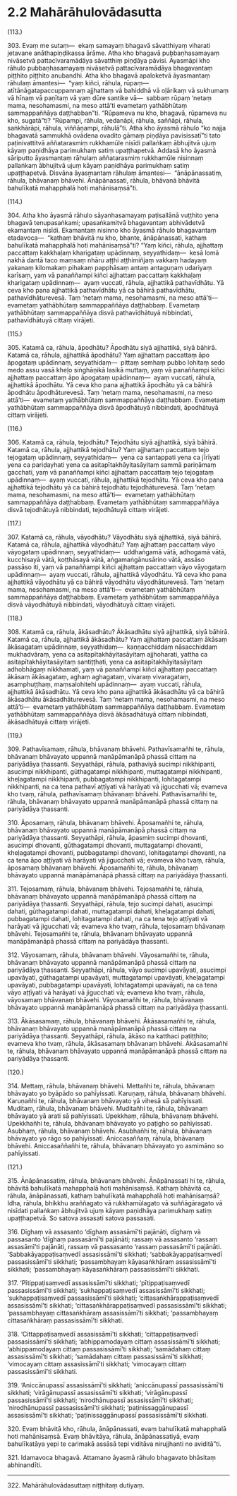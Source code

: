 # 2.2 Mahārāhulovādasutta

(113.)

303\. Evaṃ me sutaṃ—  ekaṃ samayaṃ bhagavā sāvatthiyaṃ viharati jetavane anāthapiṇḍikassa ārāme. Atha kho bhagavā pubbaṇhasamayaṃ nivāsetvā pattacīvaramādāya sāvatthiṃ piṇḍāya pāvisi. Āyasmāpi kho rāhulo pubbaṇhasamayaṃ nivāsetvā pattacīvaramādāya bhagavantaṃ piṭṭhito piṭṭhito anubandhi. Atha kho bhagavā apaloketvā āyasmantaṃ rāhulaṃ āmantesi—  “yaṃ kiñci, rāhula, rūpaṃ—  atītānāgatapaccuppannaṃ ajjhattaṃ vā bahiddhā vā oḷārikaṃ vā sukhumaṃ vā hīnaṃ vā paṇītaṃ vā yaṃ dūre santike vā—  sabbaṃ rūpaṃ ‘netaṃ mama, nesohamasmi, na meso attā’ti evametaṃ yathābhūtaṃ sammappaññāya daṭṭhabban”ti. “Rūpameva nu kho, bhagavā, rūpameva nu kho, sugatā”ti? “Rūpampi, rāhula, vedanāpi, rāhula, saññāpi, rāhula, saṅkhārāpi, rāhula, viññāṇampi, rāhulā”ti. Atha kho āyasmā rāhulo “ko najja bhagavatā sammukhā ovādena ovadito gāmaṃ piṇḍāya pavisissatī”ti tato paṭinivattitvā aññatarasmiṃ rukkhamūle nisīdi pallaṅkaṃ ābhujitvā ujuṃ kāyaṃ paṇidhāya parimukhaṃ satiṃ upaṭṭhapetvā. Addasā kho āyasmā sāriputto āyasmantaṃ rāhulaṃ aññatarasmiṃ rukkhamūle nisinnaṃ pallaṅkaṃ ābhujitvā ujuṃ kāyaṃ paṇidhāya parimukhaṃ satiṃ upaṭṭhapetvā. Disvāna āyasmantaṃ rāhulaṃ āmantesi—  “ānāpānassatiṃ, rāhula, bhāvanaṃ bhāvehi. Ānāpānassati, rāhula, bhāvanā bhāvitā bahulīkatā mahapphalā hoti mahānisaṃsā”ti.

(114.)

304\. Atha kho āyasmā rāhulo sāyanhasamayaṃ paṭisallānā vuṭṭhito yena bhagavā tenupasaṅkami; upasaṅkamitvā bhagavantaṃ abhivādetvā ekamantaṃ nisīdi. Ekamantaṃ nisinno kho āyasmā rāhulo bhagavantaṃ etadavoca—  “kathaṃ bhāvitā nu kho, bhante, ānāpānassati, kathaṃ bahulīkatā mahapphalā hoti mahānisaṃsā”ti? “Yaṃ kiñci, rāhula, ajjhattaṃ paccattaṃ kakkhaḷaṃ kharigataṃ upādinnaṃ, seyyathidaṃ—  kesā lomā nakhā dantā taco maṃsaṃ nhāru aṭṭhi aṭṭhimiñjaṃ vakkaṃ hadayaṃ yakanaṃ kilomakaṃ pihakaṃ papphāsaṃ antaṃ antaguṇaṃ udariyaṃ karīsaṃ, yaṃ vā panaññampi kiñci ajjhattaṃ paccattaṃ kakkhaḷaṃ kharigataṃ upādinnaṃ—  ayaṃ vuccati, rāhula, ajjhattikā pathavīdhātu. Yā ceva kho pana ajjhattikā pathavīdhātu yā ca bāhirā pathavīdhātu, pathavīdhāturevesā. Taṃ ‘netaṃ mama, nesohamasmi, na meso attā’ti—  evametaṃ yathābhūtaṃ sammappaññāya daṭṭhabbaṃ. Evametaṃ yathābhūtaṃ sammappaññāya disvā pathavīdhātuyā nibbindati, pathavīdhātuyā cittaṃ virājeti.

(115.)

305\. Katamā ca, rāhula, āpodhātu? Āpodhātu siyā ajjhattikā, siyā bāhirā. Katamā ca, rāhula, ajjhattikā āpodhātu? Yaṃ ajjhattaṃ paccattaṃ āpo āpogataṃ upādinnaṃ, seyyathidaṃ—  pittaṃ semhaṃ pubbo lohitaṃ sedo medo assu vasā kheḷo siṅghāṇikā lasikā muttaṃ, yaṃ vā panaññampi kiñci ajjhattaṃ paccattaṃ āpo āpogataṃ upādinnaṃ—  ayaṃ vuccati, rāhula, ajjhattikā āpodhātu. Yā ceva kho pana ajjhattikā āpodhātu yā ca bāhirā āpodhātu āpodhāturevesā. Taṃ ‘netaṃ mama, nesohamasmi, na meso attā’ti—  evametaṃ yathābhūtaṃ sammappaññāya daṭṭhabbaṃ. Evametaṃ yathābhūtaṃ sammappaññāya disvā āpodhātuyā nibbindati, āpodhātuyā cittaṃ virājeti.

(116.)

306\. Katamā ca, rāhula, tejodhātu? Tejodhātu siyā ajjhattikā, siyā bāhirā. Katamā ca, rāhula, ajjhattikā tejodhātu? Yaṃ ajjhattaṃ paccattaṃ tejo tejogataṃ upādinnaṃ, seyyathidaṃ—  yena ca santappati yena ca jīrīyati yena ca pariḍayhati yena ca asitapītakhāyitasāyitaṃ sammā pariṇāmaṃ gacchati, yaṃ vā panaññampi kiñci ajjhattaṃ paccattaṃ tejo tejogataṃ upādinnaṃ—  ayaṃ vuccati, rāhula, ajjhattikā tejodhātu. Yā ceva kho pana ajjhattikā tejodhātu yā ca bāhirā tejodhātu tejodhāturevesā. Taṃ ‘netaṃ mama, nesohamasmi, na meso attā’ti—  evametaṃ yathābhūtaṃ sammappaññāya daṭṭhabbaṃ. Evametaṃ yathābhūtaṃ sammappaññāya disvā tejodhātuyā nibbindati, tejodhātuyā cittaṃ virājeti.

(117.)

307\. Katamā ca, rāhula, vāyodhātu? Vāyodhātu siyā ajjhattikā, siyā bāhirā. Katamā ca, rāhula, ajjhattikā vāyodhātu? Yaṃ ajjhattaṃ paccattaṃ vāyo vāyogataṃ upādinnaṃ, seyyathidaṃ—  uddhaṅgamā vātā, adhogamā vātā, kucchisayā vātā, koṭṭhāsayā vātā, aṅgamaṅgānusārino vātā, assāso passāso iti, yaṃ vā panaññampi kiñci ajjhattaṃ paccattaṃ vāyo vāyogataṃ upādinnaṃ—  ayaṃ vuccati, rāhula, ajjhattikā vāyodhātu. Yā ceva kho pana ajjhattikā vāyodhātu yā ca bāhirā vāyodhātu vāyodhāturevesā. Taṃ ‘netaṃ mama, nesohamasmi, na meso attā’ti—  evametaṃ yathābhūtaṃ sammappaññāya daṭṭhabbaṃ. Evametaṃ yathābhūtaṃ sammappaññāya disvā vāyodhātuyā nibbindati, vāyodhātuyā cittaṃ virājeti.

(118.)

308\. Katamā ca, rāhula, ākāsadhātu? Ākāsadhātu siyā ajjhattikā, siyā bāhirā. Katamā ca, rāhula, ajjhattikā ākāsadhātu? Yaṃ ajjhattaṃ paccattaṃ ākāsaṃ ākāsagataṃ upādinnaṃ, seyyathidaṃ—  kaṇṇacchiddaṃ nāsacchiddaṃ mukhadvāraṃ, yena ca asitapītakhāyitasāyitaṃ ajjhoharati, yattha ca asitapītakhāyitasāyitaṃ santiṭṭhati, yena ca asitapītakhāyitasāyitaṃ adhobhāgaṃ nikkhamati, yaṃ vā panaññampi kiñci ajjhattaṃ paccattaṃ ākāsaṃ ākāsagataṃ, aghaṃ aghagataṃ, vivaraṃ vivaragataṃ, asamphuṭṭhaṃ, maṃsalohitehi upādinnaṃ—  ayaṃ vuccati, rāhula, ajjhattikā ākāsadhātu. Yā ceva kho pana ajjhattikā ākāsadhātu yā ca bāhirā ākāsadhātu ākāsadhāturevesā. Taṃ ‘netaṃ mama, nesohamasmi, na meso attā’ti—  evametaṃ yathābhūtaṃ sammappaññāya daṭṭhabbaṃ. Evametaṃ yathābhūtaṃ sammappaññāya disvā ākāsadhātuyā cittaṃ nibbindati, ākāsadhātuyā cittaṃ virājeti.

(119.)

309\. Pathavīsamaṃ, rāhula, bhāvanaṃ bhāvehi. Pathavīsamañhi te, rāhula, bhāvanaṃ bhāvayato uppannā manāpāmanāpā phassā cittaṃ na pariyādāya ṭhassanti. Seyyathāpi, rāhula, pathaviyā sucimpi nikkhipanti, asucimpi nikkhipanti, gūthagatampi nikkhipanti, muttagatampi nikkhipanti, kheḷagatampi nikkhipanti, pubbagatampi nikkhipanti, lohitagatampi nikkhipanti, na ca tena pathavī aṭṭīyati vā harāyati vā jigucchati vā; evameva kho tvaṃ, rāhula, pathavīsamaṃ bhāvanaṃ bhāvehi. Pathavīsamañhi te, rāhula, bhāvanaṃ bhāvayato uppannā manāpāmanāpā phassā cittaṃ na pariyādāya ṭhassanti.

310\. Āposamaṃ, rāhula, bhāvanaṃ bhāvehi. Āposamañhi te, rāhula, bhāvanaṃ bhāvayato uppannā manāpāmanāpā phassā cittaṃ na pariyādāya ṭhassanti. Seyyathāpi, rāhula, āpasmiṃ sucimpi dhovanti, asucimpi dhovanti, gūthagatampi dhovanti, muttagatampi dhovanti, kheḷagatampi dhovanti, pubbagatampi dhovanti, lohitagatampi dhovanti, na ca tena āpo aṭṭīyati vā harāyati vā jigucchati vā; evameva kho tvaṃ, rāhula, āposamaṃ bhāvanaṃ bhāvehi. Āposamañhi te, rāhula, bhāvanaṃ bhāvayato uppannā manāpāmanāpā phassā cittaṃ na pariyādāya ṭhassanti.

311\. Tejosamaṃ, rāhula, bhāvanaṃ bhāvehi. Tejosamañhi te, rāhula, bhāvanaṃ bhāvayato uppannā manāpāmanāpā phassā cittaṃ na pariyādāya ṭhassanti. Seyyathāpi, rāhula, tejo sucimpi dahati, asucimpi dahati, gūthagatampi dahati, muttagatampi dahati, kheḷagatampi dahati, pubbagatampi dahati, lohitagatampi dahati, na ca tena tejo aṭṭīyati vā harāyati vā jigucchati vā; evameva kho tvaṃ, rāhula, tejosamaṃ bhāvanaṃ bhāvehi. Tejosamañhi te, rāhula, bhāvanaṃ bhāvayato uppannā manāpāmanāpā phassā cittaṃ na pariyādāya ṭhassanti.

312\. Vāyosamaṃ, rāhula, bhāvanaṃ bhāvehi. Vāyosamañhi te, rāhula, bhāvanaṃ bhāvayato uppannā manāpāmanāpā phassā cittaṃ na pariyādāya ṭhassanti. Seyyathāpi, rāhula, vāyo sucimpi upavāyati, asucimpi upavāyati, gūthagatampi upavāyati, muttagatampi upavāyati, kheḷagatampi upavāyati, pubbagatampi upavāyati, lohitagatampi upavāyati, na ca tena vāyo aṭṭīyati vā harāyati vā jigucchati vā; evameva kho tvaṃ, rāhula, vāyosamaṃ bhāvanaṃ bhāvehi. Vāyosamañhi te, rāhula, bhāvanaṃ bhāvayato uppannā manāpāmanāpā phassā cittaṃ na pariyādāya ṭhassanti.

313\. Ākāsasamaṃ, rāhula, bhāvanaṃ bhāvehi. Ākāsasamañhi te, rāhula, bhāvanaṃ bhāvayato uppannā manāpāmanāpā phassā cittaṃ na pariyādāya ṭhassanti. Seyyathāpi, rāhula, ākāso na katthaci patiṭṭhito; evameva kho tvaṃ, rāhula, ākāsasamaṃ bhāvanaṃ bhāvehi. Ākāsasamañhi te, rāhula, bhāvanaṃ bhāvayato uppannā manāpāmanāpā phassā cittaṃ na pariyādāya ṭhassanti.

(120.)

314\. Mettaṃ, rāhula, bhāvanaṃ bhāvehi. Mettañhi te, rāhula, bhāvanaṃ bhāvayato yo byāpādo so pahīyissati. Karuṇaṃ, rāhula, bhāvanaṃ bhāvehi. Karuṇañhi te, rāhula, bhāvanaṃ bhāvayato yā vihesā sā pahīyissati. Muditaṃ, rāhula, bhāvanaṃ bhāvehi. Muditañhi te, rāhula, bhāvanaṃ bhāvayato yā arati sā pahīyissati. Upekkhaṃ, rāhula, bhāvanaṃ bhāvehi. Upekkhañhi te, rāhula, bhāvanaṃ bhāvayato yo paṭigho so pahīyissati. Asubhaṃ, rāhula, bhāvanaṃ bhāvehi. Asubhañhi te, rāhula, bhāvanaṃ bhāvayato yo rāgo so pahīyissati. Aniccasaññaṃ, rāhula, bhāvanaṃ bhāvehi. Aniccasaññañhi te, rāhula, bhāvanaṃ bhāvayato yo asmimāno so pahīyissati.

(121.)

315\. Ānāpānassatiṃ, rāhula, bhāvanaṃ bhāvehi. Ānāpānassati hi te, rāhula, bhāvitā bahulīkatā mahapphalā hoti mahānisaṃsā. Kathaṃ bhāvitā ca, rāhula, ānāpānassati, kathaṃ bahulīkatā mahapphalā hoti mahānisaṃsā? Idha, rāhula, bhikkhu araññagato vā rukkhamūlagato vā suññāgāragato vā nisīdati pallaṅkaṃ ābhujitvā ujuṃ kāyaṃ paṇidhāya parimukhaṃ satiṃ upaṭṭhapetvā. So satova assasati satova passasati.

316\. Dīghaṃ vā assasanto ‘dīghaṃ assasāmī’ti pajānāti, dīghaṃ vā passasanto ‘dīghaṃ passasāmī’ti pajānāti; rassaṃ vā assasanto ‘rassaṃ assasāmī’ti pajānāti, rassaṃ vā passasanto ‘rassaṃ passasāmī’ti pajānāti. ‘Sabbakāyappaṭisaṃvedī assasissāmī’ti sikkhati; ‘sabbakāyappaṭisaṃvedī passasissāmī’ti sikkhati; ‘passambhayaṃ kāyasaṅkhāraṃ assasissāmī’ti sikkhati; ‘passambhayaṃ kāyasaṅkhāraṃ passasissāmī’ti sikkhati.

317\. ‘Pītippaṭisaṃvedī assasissāmī’ti sikkhati; ‘pītippaṭisaṃvedī passasissāmī’ti sikkhati; ‘sukhappaṭisaṃvedī assasissāmī’ti sikkhati; ‘sukhappaṭisaṃvedī passasissāmī’ti sikkhati; ‘cittasaṅkhārappaṭisaṃvedī assasissāmī’ti sikkhati; ‘cittasaṅkhārappaṭisaṃvedī passasissāmī’ti sikkhati; ‘passambhayaṃ cittasaṅkhāraṃ assasissāmī’ti sikkhati; ‘passambhayaṃ cittasaṅkhāraṃ passasissāmī’ti sikkhati.

318\. ‘Cittappaṭisaṃvedī assasissāmī’ti sikkhati; ‘cittappaṭisaṃvedī passasissāmī’ti sikkhati; ‘abhippamodayaṃ cittaṃ assasissāmī’ti sikkhati; ‘abhippamodayaṃ cittaṃ passasissāmī’ti sikkhati; ‘samādahaṃ cittaṃ assasissāmī’ti sikkhati; ‘samādahaṃ cittaṃ passasissāmī’ti sikkhati; ‘vimocayaṃ cittaṃ assasissāmī’ti sikkhati; ‘vimocayaṃ cittaṃ passasissāmī’ti sikkhati.

319\. ‘Aniccānupassī assasissāmī’ti sikkhati; ‘aniccānupassī passasissāmī’ti sikkhati; ‘virāgānupassī assasissāmī’ti sikkhati; ‘virāgānupassī passasissāmī’ti sikkhati; ‘nirodhānupassī assasissāmī’ti sikkhati; ‘nirodhānupassī passasissāmī’ti sikkhati; ‘paṭinissaggānupassī assasissāmī’ti sikkhati; ‘paṭinissaggānupassī passasissāmī’ti sikkhati.

320\. Evaṃ bhāvitā kho, rāhula, ānāpānassati, evaṃ bahulīkatā mahapphalā hoti mahānisaṃsā. Evaṃ bhāvitāya, rāhula, ānāpānassatiyā, evaṃ bahulīkatāya yepi te carimakā assāsā tepi viditāva nirujjhanti no aviditā”ti.

321\. Idamavoca bhagavā. Attamano āyasmā rāhulo bhagavato bhāsitaṃ abhinandīti.

---

322\. Mahārāhulovādasuttaṃ niṭṭhitaṃ dutiyaṃ.
